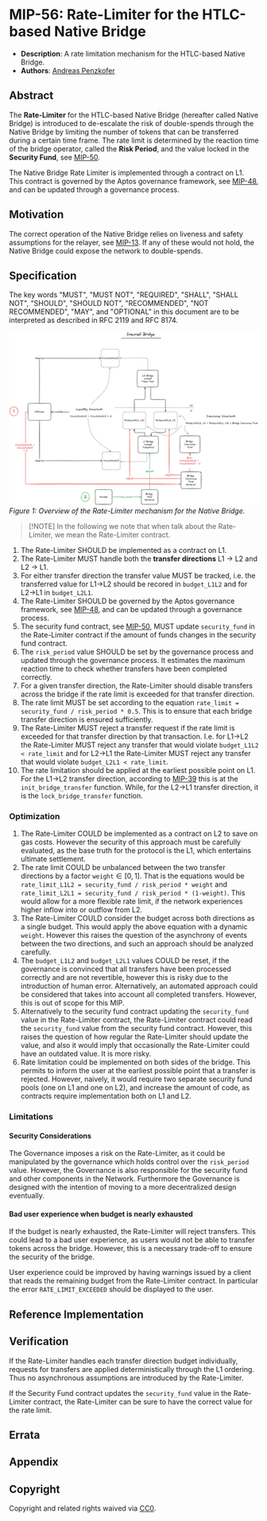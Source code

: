 # MIP-56: Rate-Limiter for the HTLC-based Native Bridge
- **Description**: A rate limitation mechanism for the HTLC-based Native Bridge.
- **Authors**: [Andreas Penzkofer](mailto:andreas.penzkofer@movementlabs.xyz)

## Abstract

The **Rate-Limiter** for the HTLC-based Native Bridge (hereafter called Native Bridge) is introduced to de-escalate the risk of double-spends through the Native Bridge by limiting the number of tokens that can be transferred during a certain time frame. The rate limit is determined by the reaction time of the bridge operator, called the **Risk Period**, and the value locked in the **Security Fund**, see [MIP-50](https://github.com/movementlabsxyz/MIP/pull/50).

The Native Bridge Rate Limiter is implemented through a contract on L1. This contract is governed by the Aptos governance framework, see [MIP-48](https://github.com/movementlabsxyz/MIP/pull/48/), and can be updated through a governance process.

## Motivation

The correct operation of the Native Bridge relies on liveness and safety assumptions for the relayer, see [MIP-13](https://github.com/movementlabsxyz/MIP/tree/mip/security_falliblity/MIP/mip-46). If any of these would not hold, the Native Bridge could expose the network to double-spends.

## Specification

The key words "MUST", "MUST NOT", "REQUIRED", "SHALL", "SHALL NOT", "SHOULD", "SHOULD NOT", "RECOMMENDED", "NOT RECOMMENDED", "MAY", and "OPTIONAL" in this document are to be interpreted as described in RFC 2119 and RFC 8174.

![Overview](overview.png)
*Figure 1: Overview of the Rate-Limiter mechanism for the Native Bridge.*

> [!NOTE] In the following we note that when talk about the Rate-Limiter, we mean the Rate-Limiter contract.

1. The Rate-Limiter SHOULD be implemented as a contract on L1.
1. The Rate-Limiter MUST handle both the **transfer directions** L1 -> L2 and L2 -> L1. 
1. For either transfer direction the transfer value MUST be tracked, i.e. the transferred value for L1->L2 should be recored in `budget_L1L2` and for L2->L1 in `budget_L2L1`.
1. The Rate-Limiter SHOULD be governed by the Aptos governance framework, see [MIP-48](https://github.com/movementlabsxyz/MIP/pull/48/), and can be updated through a governance process.
1. The security fund contract, see [MIP-50](https://github.com/movementlabsxyz/MIP/pull/50), MUST update `security_fund` in the Rate-Limiter contract if the amount of funds changes in the security fund contract.
1. The `risk_period` value SHOULD be set by the governance process and updated through the governance process. It estimates the maximum reaction time to check whether transfers have been completed correctly.
1. For a given transfer direction, the Rate-Limiter should disable transfers across the bridge if the rate limit is exceeded for that transfer direction.
1. The rate limit MUST be set according to the equation `rate_limit = security_fund / risk_period * 0.5`. This is to ensure that each bridge transfer direction is ensured sufficiently.
1. The Rate-Limiter MUST reject a transfer request if the rate limit is exceeded for that transfer direction by that transaction. I.e. for L1->L2 the Rate-Limiter MUST reject any transfer that would violate `budget_L1L2 < rate_limit` and for L2->L1 the Rate-Limiter MUST reject any transfer that would violate `budget_L2L1 < rate_limit`.
1. The rate limitation should be applied at the earliest possible point on L1. For the L1->L2 transfer direction, according to [MIP-39](https://github.com/movementlabsxyz/MIP/pull/39) this is at the `init_bridge_transfer` function. While, for the L2->L1 transfer direction, it is the `lock_bridge_transfer` function.

### Optimization

1. The Rate-Limiter COULD be implemented as a contract on L2 to save on gas costs. However the security of this approach must be carefully evaluated, as the base truth for the protocol is the L1, which entertains ultimate settlement.
1. The rate limit COULD be unbalanced between the two transfer directions by a factor `weight`$\in [0,1]$. That is the equations would be `rate_limit_L1L2 = security_fund / risk_period * weight` and `rate_limit_L2L1 = security_fund / risk_period * (1-weight)`. This would allow for a more flexible rate limit, if the network experiences higher inflow into or outflow from L2.
1. The Rate-Limiter COULD consider the budget across both directions as a single budget. This would apply the above equation with a dynamic `weight`. However this raises the question of the asynchrony of events between the two directions, and such an approach should be analyzed carefully.
1. The `budget_L1L2` and `budget_L2L1` values COULD be reset, if the governance is convinced that all transfers have been processed correctly and are not revertible, however this is risky due to the introduction of human error. Alternatively, an automated approach could be considered that takes into account all completed transfers. However, this is out of scope for this MIP.
1. Alternatively to the security fund contract updating the `security_fund` value in the Rate-Limiter contract, the Rate-Limiter contract could read the `security_fund` value from the security fund contract. However, this raises the question of how regular the Rate-Limiter should update the value, and also it would imply that occasionally the Rate-Limiter could have an outdated value. It is more risky.
1. Rate limitation could be implemented on both sides of the bridge. This permits to inform the user at the earliest possible point that a transfer is rejected. However, naively, it would require two separate security fund pools (one on L1 and one on L2), and increase the amount of code, as contracts require implementation both on L1 and L2.

### Limitations

#### Security Considerations

The Governance imposes a risk on the Rate-Limiter, as it could be manipulated by the governance which holds control over the `risk_period` value. However, the Governance is also responsible for the security fund and other components in the Network. Furthermore the Governance is designed with the intention of moving to a more decentralized design eventually.

#### Bad user experience when budget is nearly exhausted

If the budget is nearly exhausted, the Rate-Limiter will reject transfers. This could lead to a bad user experience, as users would not be able to transfer tokens across the bridge. However, this is a necessary trade-off to ensure the security of the bridge. 

User experience could be improved by having warnings issued by a client that reads the remaining budget from the Rate-Limiter contract. In particular the error `RATE_LIMIT_EXCEEDED` should be displayed to the user.

## Reference Implementation

## Verification

If the Rate-Limiter handles each transfer direction budget individually, requests for transfers are applied deterministically through the L1 ordering. Thus no asynchronous assumptions are introduced by the Rate-Limiter.

If the Security Fund contract updates the `security_fund` value in the Rate-Limiter contract, the Rate-Limiter can be sure to have the correct value for the rate limit.

## Errata

## Appendix

## Copyright

Copyright and related rights waived via [CC0](../LICENSE.md).
